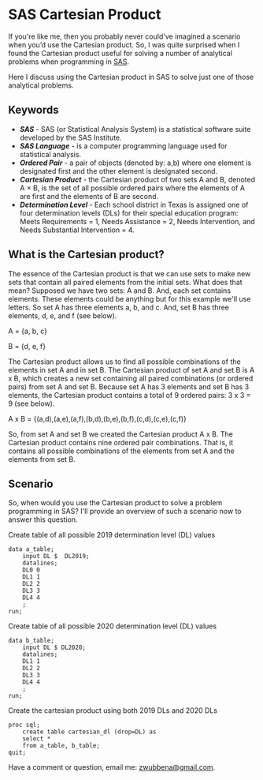 # SAS Cartesian Product

If you're like me, then you probably never could've imagined a scenario when you’d use the Cartesian product. So, I was quite surprised when I found the Cartesian product useful for solving a number of analytical problems when programming in [SAS](https://www.sas.com/en_us/home.html). 

Here I discuss using the Cartesian product in SAS to solve just one of those analytical problems. 

## Keywords

- ***SAS*** - SAS (or Statistical Analysis System) is a statistical software suite developed by the SAS Institute.
- ***SAS Language*** - is a computer programming language used for statistical analysis.
- ***Ordered Pair*** - a pair of objects (denoted by: a,b) where one element is designated first and the other element is designated second. 
- ***Cartesian Product*** - the Cartesian product of two sets A and B, denoted A × B, is the set of all possible ordered pairs where the elements of A are first and the elements of B are second. 
- ***Determination Level*** - Each school district in Texas is assigned one of four determination levels (DLs) for their special education program: Meets Requirements = 1, Needs Assistance = 2, Needs Intervention, and Needs Substantial Intervention = 4.

## What is the Cartesian product?

The essence of the Cartesian product is that we can use sets to make new sets that contain all paired elements from the initial sets. What does that mean? Supposed we have two sets: A and B. And, each set contains elements. These elements could be anything but for this example we'll use letters. So set A has three elements a, b, and c. And, set B has three elements, d, e, and f (see below). 

A = {a, b, c}

B = {d, e, f}

The Cartesian product allows us to find all possible combinations of the elements in set A and in set B. The Cartesian product of set A and set B is A x B, which creates a new set containing all paired combinations (or ordered pairs) from set A and set B. Because set A has 3 elements and set B has 3 elements, the Cartesian product contains a total of 9 ordered pairs: 3 x 3 = 9 (see below).

A x B = {(a,d),(a,e),(a,f),(b,d),(b,e),(b,f),(c,d),(c,e),(c,f)}

So, from set A and set B we created the Cartesian product A x B. The Cartesian product contains nine ordered pair combinations. That is, it contains all possible combinations of the elements from set A and the elements from set B. 

## Scenario

So, when would you use the Cartesian product to solve a problem programming in SAS? I'll provide an overview of such a scenario now to answer this question.




Create table of all possible 2019 determination level (DL) values
```
data a_table;
	input DL $  DL2019;
	datalines;
	DL0 0
	DL1 1
	DL2 2
	DL3 3
	DL4 4
	;
run;
```


Create table of all possible 2020 determination level (DL) values

```
data b_table;
	input DL $ DL2020;
	datalines;
	DL1 1
	DL2 2
	DL3 3
	DL4 4
	;
run;
```

Create the cartesian product using both 2019 DLs and 2020 DLs

```
proc sql;
	create table cartesian_dl (drop=DL) as
	select *
	from a_table, b_table;
quit;
```

Have a comment or question, email me: zwubbena@gmail.com.
